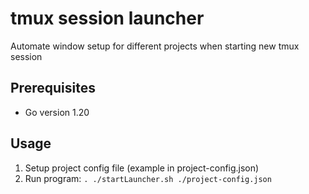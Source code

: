# tmux session launcher

Automate window setup for different projects when starting new tmux session

## Prerequisites

- Go version 1.20

## Usage

1. Setup project config file (example in project-config.json)
2. Run program: `. ./startLauncher.sh ./project-config.json`
